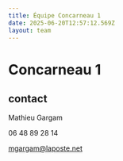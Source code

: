 ```yaml
---
title: Équipe Concarneau 1
date: 2025-06-20T12:57:12.569Z
layout: team
---
```


# Concarneau 1



## contact 

Mathieu Gargam

 06 48 89 28 14

mgargam@laposte.net

